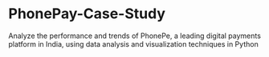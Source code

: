 # PhonePay-Case-Study
Analyze the performance and trends of PhonePe, a leading digital payments platform in India, using data analysis and visualization techniques in Python
